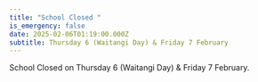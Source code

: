 ```yaml
---
title: "School Closed "
is_emergency: false
date: 2025-02-06T01:19:00.000Z
subtitle: Thursday 6 (Waitangi Day) & Friday 7 February
---
```

School Closed on Thursday 6 (Waitangi Day) & Friday 7 February.
